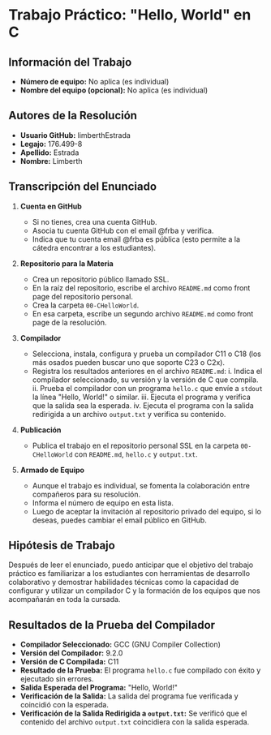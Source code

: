 # Trabajo Práctico: "Hello, World" en C

## Información del Trabajo
- **Número de equipo:** No aplica (es individual)
- **Nombre del equipo (opcional):** No aplica (es individual)

## Autores de la Resolución
- **Usuario GitHub:** limberthEstrada
- **Legajo:** 176.499-8
- **Apellido:** Estrada
- **Nombre:** Limberth

## Transcripción del Enunciado
1. **Cuenta en GitHub**
   - Si no tienes, crea una cuenta GitHub.
   - Asocia tu cuenta GitHub con el email @frba y verifica.
   - Indica que tu cuenta email @frba es pública (esto permite a la cátedra encontrar a los estudiantes).

2. **Repositorio para la Materia**
   - Crea un repositorio público llamado SSL.
   - En la raíz del repositorio, escribe el archivo `README.md` como front page del repositorio personal.
   - Crea la carpeta `00-CHelloWorld`.
   - En esa carpeta, escribe un segundo archivo `README.md` como front page de la resolución.

3. **Compilador**
   - Selecciona, instala, configura y prueba un compilador C11 o C18 (los más osados pueden buscar uno que soporte C23 o C2x).
   - Registra los resultados anteriores en el archivo `README.md`:
     i. Indica el compilador seleccionado, su versión y la versión de C que compila.
     ii. Prueba el compilador con un programa `hello.c` que envíe a `stdout` la línea "Hello, World!" o similar.
     iii. Ejecuta el programa y verifica que la salida sea la esperada.
     iv. Ejecuta el programa con la salida redirigida a un archivo `output.txt` y verifica su contenido.

4. **Publicación**
   - Publica el trabajo en el repositorio personal SSL en la carpeta `00-CHelloWorld` con `README.md`, `hello.c` y `output.txt`.

5. **Armado de Equipo**
   - Aunque el trabajo es individual, se fomenta la colaboración entre compañeros para su resolución.
   - Informa el número de equipo en esta lista.
   - Luego de aceptar la invitación al repositorio privado del equipo, si lo deseas, puedes cambiar el email público en GitHub.

## Hipótesis de Trabajo
Después de leer el enunciado, puedo anticipar que el objetivo del trabajo práctico es familiarizar a los estudiantes con herramientas de desarrollo colaborativo y demostrar habilidades técnicas como la capacidad de configurar y utilizar un compilador C y la formación de los equipos que nos acompañarán en toda la cursada.

## Resultados de la Prueba del Compilador
- **Compilador Seleccionado:** GCC (GNU Compiler Collection)
- **Versión del Compilador:** 9.2.0
- **Versión de C Compilada:** C11
- **Resultado de la Prueba:** El programa `hello.c` fue compilado con éxito y ejecutado sin errores.
- **Salida Esperada del Programa:** "Hello, World!"
- **Verificación de la Salida:** La salida del programa fue verificada y coincidió con la esperada.
- **Verificación de la Salida Redirigida a `output.txt`:** Se verificó que el contenido del archivo `output.txt` coincidiera con la salida esperada.